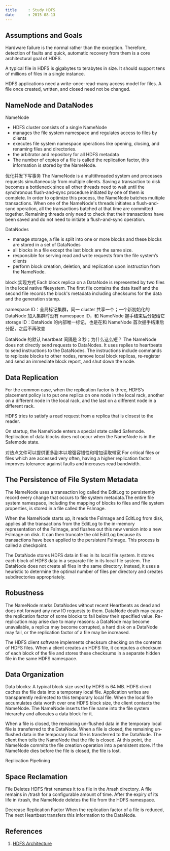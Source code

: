 ```yaml
---
title     : Study HDFS
date      : 2015-08-13
---
```



## Assumptions and Goals
Hardware failure is the normal rather than the exception. Therefore, detection of faults and quick, automatic recovery from them is a core architectural goal of HDFS.

A typical file in HDFS is gigabytes to terabytes in size.
It should support tens of millions of files in a single instance.

HDFS applications need a write-once-read-many access model for files.
A file once created, written, and closed need not be changed.


## NameNode and DataNodes
NameNode
  - HDFS cluster consists of a single NameNode
  - manages the file system namespace and regulates access to files by clients
  - executes file system namespace operations like opening, closing, and renaming files and directories.
  - the arbitrator and repository for all HDFS metadata
  - The number of copies of a file is called the replication factor, this information is stored by the NameNode.

优化并发下写事务
The NameNode is a multithreaded system and processes requests simultaneously from multiple clients. Saving a transaction to disk becomes a bottleneck since all other threads need to wait until the synchronous flush-and-sync procedure initiated by one of them is complete. In order to optimize this process, the NameNode batches multiple transactions. When one of the NameNode's threads initiates a flush-and-sync operation, all the transactions batched at that time are committed together. Remaining threads only need to check that their transactions have been saved and do not need to initiate a flush-and-sync operation.

DataNodes
  - manage storage, a file is split into one or more blocks and these blocks are stored in a set of DataNodes
  - all blocks in a file except the last block are the same size.
  - responsible for serving read and write requests from the file system’s clients
  - perform block creation, deletion, and replication upon instruction from the NameNode.

block 实现方式
Each block replica on a DataNode is represented by two files in the local native filesystem. The first file contains the data itself and the second file records the block's metadata including checksums for the data and the generation stamp.

namespace ID：全局标记集群，同一 cluster 共享一个；一个新初始化的 DataNode 加入集群时没有 namespace ID，和 NameNode 握手结束后分配给它
storage ID：DataNode 的内部唯一标记，也是在和 NameNode 首次握手结束后分配，之后不再改变

DataNode 的默认 heartbeat 间隔是 3 秒；为什么这么短？
The NameNode does not directly send requests to DataNodes. It uses replies to heartbeats to send instructions to the DataNodes.
The instructions include commands to replicate blocks to other nodes, remove local block replicas, re-register and send an immediate block report, and shut down the node.


## Data Replication
For the common case, when the replication factor is three, HDFS’s placement policy is to put one replica on one node in the local rack, another on a different node in the local rack, and the last on a different node in a different rack.

HDFS tries to satisfy a read request from a replica that is closest to the reader.

On startup, the NameNode enters a special state called Safemode.
Replication of data blocks does not occur when the NameNode is in the Safemode state.

对热点文件可以提供更多副本以增强容错性和增加读取带宽
For critical files or files which are accessed very often, having a higher replication factor improves tolerance against faults and increases read bandwidth.


## The Persistence of File System Metadata
The NameNode uses a transaction log called the EditLog to persistently record every change that occurs to file system metadata.The entire file system namespace, including the mapping of blocks to files and file system properties, is stored in a file called the FsImage.

When the NameNode starts up, it reads the FsImage and EditLog from disk, applies all the transactions from the EditLog to the in-memory representation of the FsImage, and flushes out this new version into a new FsImage on disk. It can then truncate the old EditLog because its transactions have been applied to the persistent FsImage. This process is called a checkpoint.

The DataNode stores HDFS data in files in its local file system. It stores each block of HDFS data in a separate file in its local file system. The DataNode does not create all files in the same directory. Instead, it uses a heuristic to determine the optimal number of files per directory and creates subdirectories appropriately.


## Robustness
The NameNode marks DataNodes without recent Heartbeats as dead and does not forward any new IO requests to them.
DataNode death may cause the replication factor of some blocks to fall below their specified value.
Re-replication may arise due to many reasons: a DataNode may become unavailable, a replica may become corrupted, a hard disk on a DataNode may fail, or the replication factor of a file may be increased.

The HDFS client software implements checksum checking on the contents of HDFS files. When a client creates an HDFS file, it computes a checksum of each block of the file and stores these checksums in a separate hidden file in the same HDFS namespace.


## Data Organization
Data blocks: A typical block size used by HDFS is 64 MB.
HDFS client caches the file data into a temporary local file. Application writes are transparently redirected to this temporary local file. When the local file accumulates data worth over one HDFS block size, the client contacts the NameNode. The NameNode inserts the file name into the file system hierarchy and allocates a data block for it.

When a file is closed, the remaining un-flushed data in the temporary local file is transferred to the DataNode.
When a file is closed, the remaining un-flushed data in the temporary local file is transferred to the DataNode. The client then tells the NameNode that the file is closed. At this point, the NameNode commits the file creation operation into a persistent store. If the NameNode dies before the file is closed, the file is lost.

Replication Pipelining


## Space Reclamation
File Deletes
HDFS first renames it to a file in the /trash directory. A file remains in /trash for a configurable amount of time. After the expiry of its life in /trash, the NameNode deletes the file from the HDFS namespace.

Decrease Replication Factor
When the replication factor of a file is reduced,  The next Heartbeat transfers this information to the DataNode.


## References
  1. [HDFS Architecture](http://hadoop.apache.org/docs/current/hadoop-project-dist/hadoop-hdfs/HdfsDesign.html)
